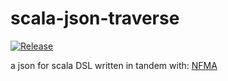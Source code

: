 # scala-json-traverse

[![Release](https://img.shields.io/github/release/lolboxen/scala-json-traverse.svg?label=JitPack%20Maven)](https://jitpack.io/#lolboxen/scala-json-traverse/3.0.1)

a json for scala DSL written in tandem with: [NFMA](https://github.com/nfma)